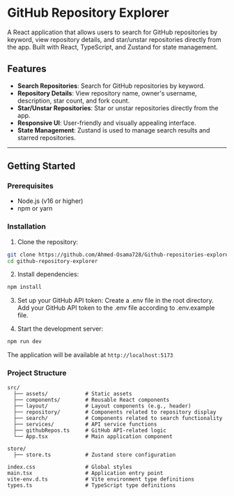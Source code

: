 # GitHub Repository Explorer

A React application that allows users to search for GitHub repositories by keyword, view repository details, and star/unstar repositories directly from the app. Built with React, TypeScript, and Zustand for state management.

## Features

- **Search Repositories**: Search for GitHub repositories by keyword.
- **Repository Details**: View repository name, owner's username, description, star count, and fork count.
- **Star/Unstar Repositories**: Star or unstar repositories directly from the app.
- **Responsive UI**: User-friendly and visually appealing interface.
- **State Management**: Zustand is used to manage search results and starred repositories.

---

## Getting Started

### Prerequisites

- Node.js (v16 or higher)
- npm or yarn

### Installation

1. Clone the repository:
```bash
git clone https://github.com/Ahmed-Osama728/Github-repositories-explorer
cd github-repository-explorer
```

2. Install dependencies:
```bash
npm install
```

3. Set up your GitHub API token:
Create a .env file in the root directory.
Add your GitHub API token to the .env file according to .env.example file.

4. Start the development server:
```bash
npm run dev
```

The application will be available at `http://localhost:5173`

### Project Structure

```
src/
  ├── assets/            # Static assets 
  ├── components/        # Reusable React components
  ├── layout/            # Layout components (e.g., header)
  ├── repository/        # Components related to repository display
  ├── search/            # Components related to search functionality
  ├── services/          # API service functions
  ├── githubRepos.ts     # GitHub API-related logic
  └── App.tsx            # Main application component

store/
  ├── store.ts           # Zustand store configuration

index.css                # Global styles
main.tsx                 # Application entry point
vite-env.d.ts            # Vite environment type definitions
types.ts                 # TypeScript type definitions
```
